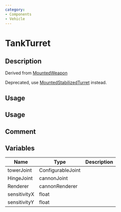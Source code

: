 ```yaml
---
category: 
- Components
- Vehicle
---
```

# TankTurret

## Description
Derived from [MountedWeapon](./MountedWeapon.md)

Deprecated, use [MountedStabilizedTurret](./MountedStabilizedTurret.md) instead.
## Usage

## Usage

## Comment

## Variables
| Name | Type | Description |
| ----------- | ----------- | ----------- |
| towerJoint | ConfigurableJoint |  |
| HingeJoint | cannonJoint |  |
| Renderer | cannonRenderer |  |
| sensitivityX | float |  |
| sensitivityY | float |  |
